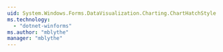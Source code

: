 ```yaml
---
uid: System.Windows.Forms.DataVisualization.Charting.ChartHatchStyle
ms.technology: 
  - "dotnet-winforms"
ms.author: "mblythe"
manager: "mblythe"
---
```

